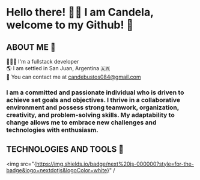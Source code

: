 # Hello there! 👋🏻 I am Candela, welcome to my Github! 🌻

## ABOUT ME 🌸

👩🏻‍💻 I'm a fullstack developer  
🌎 I am settled in San Juan, Argentina 🇦🇷    
💫 You can contact me at candebustos084@gmail.com    

### I am a committed and passionate individual who is driven to achieve set goals and objectives. I thrive in a collaborative environment and possess strong teamwork, organization, creativity, and problem-solving skills. My adaptability to change allows me to embrace new challenges and technologies with enthusiasm. 

## TECHNOLOGIES AND TOOLS 🌸
<img src="{https://img.shields.io/badge/next%20js-000000?style=for-the-badge&logo=nextdotjs&logoColor=white}" /
 
## 
<!--
**Candeb/Candeb** is a ✨ _special_ ✨ repository because its `README.md` (this file) appears on your GitHub profile.

Here are some ideas to get you started:

- 🔭 I’m currently working on ...
- 🌱 I’m currently learning ...
- 👯 I’m looking to collaborate on ...
- 🤔 I’m looking for help with ...
- 💬 Ask me about ...
- 📫 How to reach me: ...
- 😄 Pronouns: ...
- ⚡ Fun fact: ...
-->
